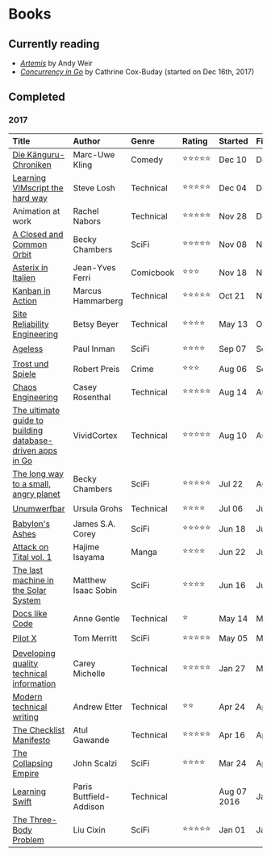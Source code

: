 # Books

## Currently reading

- *[Artemis][]* by Andy Weir
- *[Concurrency in Go][]* by Cathrine Cox-Buday (started on Dec 16th, 2017)

## Completed
### 2017
| Title | Author | Genre | Rating | Started | Finished |
|:--|:--|:--|:--|:--|:--|
| [Die Känguru-Chroniken][] | Marc-Uwe Kling | Comedy | ⭐️⭐️⭐️⭐️⭐️ | Dec 10 | Dec 16 |
| [Learning VIMscript the hard way][] | Steve Losh | Technical | ⭐️⭐️⭐️⭐️⭐️ | Dec 04 | Dec 16 |
| Animation at work | Rachel Nabors | Technical | ⭐️⭐️⭐️⭐️⭐️ | Nov 28 | Dec 03 |
| [A Closed and Common Orbit][] | Becky Chambers | SciFi | ⭐️⭐️⭐️⭐️⭐️ | Nov 08 | Nov 28 |
| [Asterix in Italien][] | Jean-Yves Ferri | Comicbook | ⭐️⭐️⭐️ | Nov 18 | Nov 18 |
| [Kanban in Action][] | Marcus Hammarberg | Technical | ⭐️⭐️⭐️⭐️⭐️ | Oct 21 | Nov 08 |
| [Site Reliability Engineering][] | Betsy Beyer | Technical | ⭐️⭐️⭐️⭐️ | May 13 | Oct 21 |
| [Ageless][] | Paul Inman | SciFi | ⭐️⭐️⭐️⭐️ | Sep 07 | Sep 27 |
| [Trost und Spiele][] | Robert Preis | Crime | ⭐️⭐️⭐️ | Aug 06 | Sep 06 |
| [Chaos Engineering][] | Casey Rosenthal | Technical | ⭐️⭐️⭐️⭐️⭐️ | Aug 14 | Aug 19 |
| [The ultimate guide to building database-driven apps in Go][] | VividCortex | Technical | ⭐️⭐️⭐️⭐️⭐️ | Aug 10 | Aug 13 |
| [The long way to a small, angry planet][] | Becky Chambers | SciFi | ⭐️⭐️⭐️⭐️⭐️ | Jul 22 | Aug 06 |
| [Unumwerfbar][] | Ursula Grohs | Technical | ⭐️⭐️⭐️⭐️ | Jul 06 | Jul 22 |
| [Babylon's Ashes][] | James S.A. Corey | SciFi | ⭐️⭐️⭐️⭐️⭐️ | Jun 18 | Jul 09 |
| [Attack on Tital vol. 1][] | Hajime Isayama | Manga | ⭐️⭐️⭐️⭐️ | Jun 22 | Jun 24 |
| [The last machine in the Solar System][] | Matthew Isaac Sobin | SciFi | ⭐️⭐️⭐️⭐️ | Jun 16 | Jun 18 |
| [Docs like Code][] | Anne Gentle | Technical | ⭐️ | May 14 | May 18 |
| [Pilot X][] | Tom Merritt | SciFi | ⭐️⭐️⭐️⭐️⭐️ | May 05 | May 13 |
| [Developing quality technical information][] | Carey Michelle | Technical | ⭐️⭐️⭐️⭐️⭐️ | Jan 27 | May 11 |
| [Modern technical writing][] | Andrew Etter | Technical | ⭐️⭐️ | Apr 24 | Apr 26 |
| [The Checklist Manifesto][] | Atul Gawande | Technical | ⭐️⭐️⭐️⭐️⭐️ | Apr 16 | Apr 22 |
| [The Collapsing Empire][] | John Scalzi | SciFi | ⭐️⭐️⭐️⭐️ | Mar 24 | Apr 13 |
| [Learning Swift][] | Paris Buttfield-Addison | Technical |  | Aug 07 2016 | Jan 26 |
| [The Three-Body Problem][] | Liu Cixin | SciFi | ⭐️⭐️⭐️⭐️⭐️ | Jan 01 | Jan 07 |


[artemis]: http://www.andyweirauthor.com/books/artemis-hc
[learning vimscript the hard way]: http://learnvimscriptthehardway.stevelosh.com/
[die känguru-chroniken]: https://www.goodreads.com/book/show/6392654-die-k-nguru-chroniken?ac=1&from_search=true
[concurrency in go]: http://shop.oreilly.com/product/0636920046189.do
[a closed and common orbit]: https://www.goodreads.com/book/show/29475447-a-closed-and-common-orbit
[asterix in italien]: https://www.goodreads.com/book/show/34858639-asterix-in-italien
[kanban in action]: https://www.manning.com/books/kanban-in-action
[site reliability engineering]: https://landing.google.com/sre/book.html
[ageless]: https://www.inkshares.com/books/ageless
[trost und spiele]: http://www.federfrei.at/trostundspiele.html
[chaos engineering]: http://www.oreilly.com/webops-perf/free/chaos-engineering.csp
[the ultimate guide to building database-driven apps in go]: https://www.vividcortex.com/resources/the-ultimate-guide-to-building-database-driven-apps-with-go
[the long way to a small, angry planet]: https://www.goodreads.com/book/show/22733729-the-long-way-to-a-small-angry-planet
[unumwerfbar]: https://www.amazon.com/Unumwerfbar-Wochen-wieder-Gleichgewicht-German-ebook/dp/B007T9G7G6
[babylon's ashes]: https://www.goodreads.com/book/show/25877663-babylon-s-ashes
[attack on tital vol. 1]: https://www.goodreads.com/book/show/13154150-attack-on-titan-vol-1
[the last machine in the solar system]: https://www.inkshares.com/books/the-last-machine-in-the-solar-system
[docs like code]: https://www.docslikecode.com/book/
[pilot x]: https://www.inkshares.com/books/pilot-x
[developing quality technical information]: https://www.safaribooksonline.com/library/view/developing-quality-technical/9780133119046/
[modern technical writing]: https://www.amazon.com/Modern-Technical-Writing-Introduction-Documentation-ebook/dp/B01A2QL9SS
[the checklist manifesto]: http://atulgawande.com/book/the-checklist-manifesto/
[the collapsing empire]: https://www.goodreads.com/book/show/30078567-the-collapsing-empire
[learning swift]: https://www.safaribooksonline.com/library/view/learning-swift/9781491940730/
[the three-body problem]: https://www.goodreads.com/book/show/20518872-the-three-body-problem

